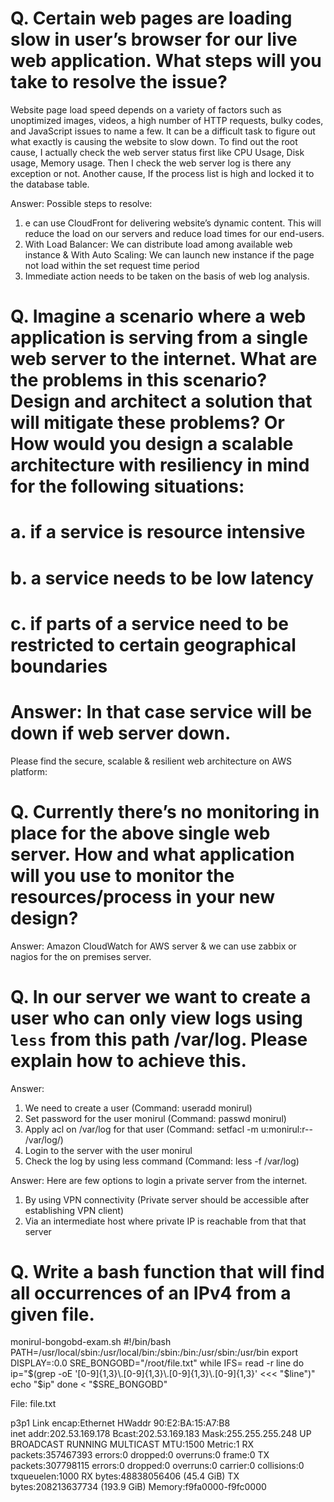# Q. Certain web pages are loading slow in user’s browser for our live web application. What steps will you take to resolve the issue?

Website page load speed depends on a variety of factors such as unoptimized images, videos, a high number of HTTP requests, bulky codes, and JavaScript issues to name a few.
It can be a difficult task to figure out what exactly is causing the website to slow down. To find out the root cause, I actually check the web server status first like CPU Usage, Disk usage, Memory usage. Then I check the web server log is there any exception or not. Another cause, If the process list is high and locked it to the  database table.

Answer: Possible steps to resolve: 

1.	e can use CloudFront for delivering website’s dynamic content. This will reduce the load on our servers and reduce load times for our end-users.
2.	With Load Balancer: We can distribute load among available web instance & With Auto Scaling: We can launch new instance if the page not load within the set request time period
3.	Immediate action needs to be taken on the basis of web log analysis.


# Q. Imagine a scenario where a web application is serving from a single web server to the internet. What are the problems in this scenario? Design and architect a solution that will mitigate these problems? Or How would you design a scalable architecture with resiliency in mind for the following situations:

# a. if a service is resource intensive
# b. a service needs to be low latency
# c. if parts of a service need to be restricted to certain geographical boundaries

# Answer: In that case service will be down if web server down. 
Please find the secure, scalable & resilient web architecture on AWS platform:


# Q. Currently there’s no monitoring in place for the above single web server. How and what application will you use to monitor the resources/process in your new design?

Answer: Amazon CloudWatch for AWS server & we can use zabbix or nagios for the on premises server.

# Q. In our server we want to create a user who can only view logs using `less` from this path /var/log. Please explain how to achieve this.

Answer:
1.	We need to create a user (Command: useradd monirul)
2.	Set password for the user monirul (Command: passwd monirul)
3.	Apply acl on /var/log for that user (Command: setfacl -m u:monirul:r-- /var/log/)
4.	Login to the server with the user monirul
5.	Check the log by using less command (Command: less -f /var/log)


Answer: Here are few options to login a private server from the internet. 
1.	By using VPN connectivity (Private server should be accessible after establishing VPN client)
2.	Via an intermediate host where private IP is reachable from that that server 


# Q. Write a bash function that will find all occurrences of an IPv4 from a given file.

monirul-bongobd-exam.sh
#!/bin/bash
PATH=/usr/local/sbin:/usr/local/bin:/sbin:/bin:/usr/sbin:/usr/bin
export DISPLAY=:0.0
SRE_BONGOBD="/root/file.txt"
while IFS= read -r line
do
   ip="$(grep -oE '[0-9]{1,3}\.[0-9]{1,3}\.[0-9]{1,3}\.[0-9]{1,3}' <<< "$line")"
  echo "$ip"
done < "$SRE_BONGOBD"

File:
file.txt 

p3p1      Link encap:Ethernet  HWaddr 90:E2:BA:15:A7:B8  
          inet addr:202.53.169.178  Bcast:202.53.169.183  Mask:255.255.255.248
          UP BROADCAST RUNNING MULTICAST  MTU:1500  Metric:1
          RX packets:357467393 errors:0 dropped:0 overruns:0 frame:0
          TX packets:307798115 errors:0 dropped:0 overruns:0 carrier:0
          collisions:0 txqueuelen:1000 
          RX bytes:48838056406 (45.4 GiB)  TX bytes:208213637734 (193.9 GiB)
          Memory:f9fa0000-f9fc0000

